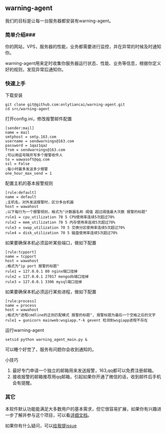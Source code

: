 ## warning-agent

我们的目标是让每一台服务器都安装有warning-agent。

### 简单介绍###

你的网站，VPS，服务器的性能，业务都需要进行监控，并在异常的时候及时通知你。

warning-agent用来定时收集你服务器运行状态、性能、业务等信息，根据你定义好的规则，发现异常后通知你。

### 快速上手

下载安装

    git clone git@github.com:onlytiancai/warning-agent.git
    cd src/warning-agent

打开config.ini，修改报警邮件配置

    [sender:mail]
    name = mail 
    smtphost = smtp.163.com
    username = sendwarnings@163.com
    password = 1qaz1qaz
    from = sendwarnings@163.com
    ;可以用逗号隔开写多个报警收件人
    to = wawasoft@qq.com
    ssl = False
    ;每小时最多发送多少报警
    one_hour_max_send = 1

配置主机的基本报警规则

    [rule:default]
    name = default
    ;主机名，对外发送报警时，区分多台机器
    host = wawahost
    ;以下每行为一个报警规则，格式为"计数器名称 阈值 超过阈值最大次数 报警的标题"
    rule1 = cpu_utilization 70 5 CPU使用率连续5次超过70%
    rule2 = mem_utilization 70 5 内存使用率连续5次超过70%
    rule3 = swap_utilization 70 5 交换分区使用率连续5次超过70%
    rule4 = disk_utilization 70 5 磁盘使用率连续5次超过70%

如果要确保本机必须监听某些端口，做如下配置

    [rule:tcpport]
    name = tcpport 
    host = wawahost
    ;格式为"ip port 报警的标题"
    rule1 = 127.0.0.1 80 nginx端口挂掉
    rule2 = 127.0.0.1 27017 mongodb端口挂掉
    rule3 = 127.0.0.1 3306 mysql端口挂掉

如果要确保本机必须运行某些进程，做如下配置

    [rule:process]
    name = process 
    host = wawahost
    ;格式为"进程cmdline的正则匹配模式 报警的标题", 报警标题为最后一个空格之后的文字
    rule1 = gunicorn mainweb:wsgiapp.*-k gevent 检测到wsgiapp进程不存在

运行warning-agent

    setsid python warning_agent_main.py &

可以睡个好觉了，服务有问题你会收到通知的。

小技巧

1. 最好专门申请一个独立的邮箱用来发送报警，163,qq都可以免费注册邮箱。
1. 接收报警的邮箱推荐用qq邮箱，引起如果你开通了微信的话，收到邮件后手机会有提醒。


### 其它

本软件默认功能能满足大多数用户的基本需求，但它很容易扩展，如果你有兴趣进一步了解并参与这个项目，可以看[详细文档](blob/master/docs/details.md)。

如果你有什么疑问，可以[给我提issue](https://github.com/onlytiancai/warning-agent/issues)
